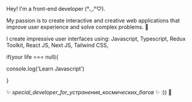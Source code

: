 Hey! I'm a front-end developer (°◡°♡).

My passion is to create interactive and creative web applications that improve user experience and solve complex problems. 🎨

I create impressive user interfaces using: 
Javascript,
Typescript,
Redux Toolkit,
React JS,
Next JS,
Tailwind CSS,

if(your life === null){




  console.log('Learn Javascript')




  
}

 ✨ _special_developer_for_устранения_космических_багов_ ✨ :)) 🚀
